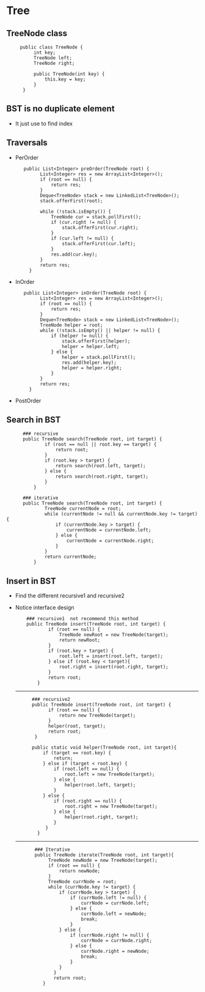 # Tree

## TreeNode class
         public class TreeNode {
              int key;
              TreeNode left;
              TreeNode right;

              public TreeNode(int key) {
                  this.key = key;
              }
          }
          
        
## BST is no duplicate element
  - It just use to find index
    
## Traversals
  - PerOrder
  
           public List<Integer> preOrder(TreeNode root) {
                 List<Integer> res = new ArrayList<Integer>();
                 if (root == null) {
                     return res;
                 }
                 Deque<TreeNode> stack = new LinkedList<TreeNode>();
                 stack.offerFirst(root);

                 while (!stack.isEmpty()) {
                     TreeNode cur = stack.pollFirst();
                     if (cur.right != null) {
                         stack.offerFirst(cur.right);
                     }
                     if (cur.left != null) {
                         stack.offerFirst(cur.left);
                     }
                     res.add(cur.key);
                 }
                 return res;
             }

  
  - InOrder
  
           public List<Integer> inOrder(TreeNode root) {
                 List<Integer> res = new ArrayList<Integer>();
                 if (root == null) {
                     return res;
                 }
                 Deque<TreeNode> stack = new LinkedList<TreeNode>();
                 TreeNode helper = root;
                 while (!stack.isEmpty() || helper != null) {
                     if (helper != null) {
                         stack.offerFirst(helper);
                         helper = helper.left;
                     } else {
                         helper = stack.pollFirst();
                         res.add(helper.key);
                         helper = helper.right;
                     }
                 }
                 return res;
             }
         
  - PostOrder
    
## Search in BST
          ### recursive
          public TreeNode search(TreeNode root, int target) {
                  if (root == null || root.key == target) {
                      return root;
                  }
                  if (root.key > target) {
                      return search(root.left, target);
                  } else {
                      return search(root.right, target);
                  }
              }
              
          ### iterative
          public TreeNode search(TreeNode root, int target) {
                  TreeNode currentNode = root;
                  while (currentNode != null && currentNode.key != target) {
                      if (currentNode.key > target) {
                          currentNode = currentNode.left;
                      } else {
                          currentNode = currentNode.right;
                      }
                  }
                  return currentNode;
              }

## Insert in BST
  - Find the different recursive1 and recursive2
  - Notice interface design
  
            ### recursive1  not recommend this method 
            public TreeNode insert(TreeNode root, int target) {
                    if (root == null) {
                        TreeNode newRoot = new TreeNode(target);
                        return newRoot;
                    }
                    if (root.key > target) {
                        root.left = insert(root.left, target);
                    } else if (root.key < target){
                        root.right = insert(root.right, target);
                    }
                    return root;
                }
       ---------------------------------------------------------------------------
              ### recursive2
              public TreeNode insert(TreeNode root, int target) {
                    if (root == null) {
                        return new TreeNode(target);
                    }
                    helper(root, target);
                    return root;
               }

              public static void helper(TreeNode root, int target){
                  if (target == root.key) {
                      return;
                  } else if (target < root.key) {
                      if (root.left == null) {
                          root.left = new TreeNode(target);
                      } else {
                          helper(root.left, target);
                      }
                  } else {
                      if (root.right == null) {
                          root.right = new TreeNode(target);
                      } else {
                          helper(root.right, target);
                      }
                   }
                }
       ----------------------------------------------------------------------------         
               ### Iterative
               public TreeNode iterate(TreeNode root, int target){
                    TreeNode newNode = new TreeNode(target);
                    if (root == null) {
                        return newNode;
                    }
                    TreeNode currNode = root;
                    while (currNode.key != target) {
                        if (currNode.key > target) {
                            if (currNode.left != null) {
                                currNode = currNode.left;
                            } else {
                                currNode.left = newNode;
                                break;
                            }
                        } else {
                            if (currNode.right != null) {
                                currNode = currNode.right;
                            } else {
                                currNode.right = newNode;
                                break;
                            }
                        }
                      }
                      return root;
                  }


